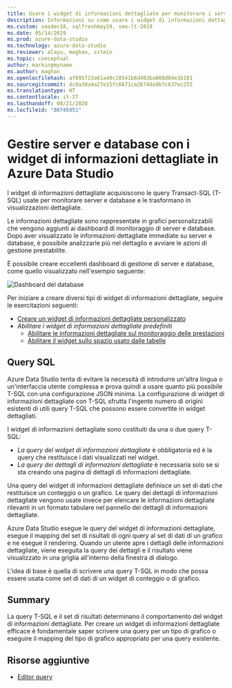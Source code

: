 ```yaml
---
title: Usare i widget di informazioni dettagliate per monitorare i server e i database
description: Informazioni su come usare i widget di informazioni dettagliate di Azure Data Studio per trasformare le query che monitorano server e database in visualizzazioni dettagliate.
ms.custom: seodec18, sqlfreshmay19, seo-lt-2019
ms.date: 05/14/2019
ms.prod: azure-data-studio
ms.technology: azure-data-studio
ms.reviewer: alayu, maghan, sstein
ms.topic: conceptual
author: markingmyname
ms.author: maghan
ms.openlocfilehash: af095f23a61a40c10541b6d403ba008d04e3b181
ms.sourcegitcommit: dc8a30a4a27e15fc6671ca2674da9b7c637ec255
ms.translationtype: HT
ms.contentlocale: it-IT
ms.lasthandoff: 08/21/2020
ms.locfileid: "88745951"
---
```

# <a name="manage-servers-and-databases-with-insight-widgets-in-azure-data-studio"></a>Gestire server e database con i widget di informazioni dettagliate in Azure Data Studio

I widget di informazioni dettagliate acquisiscono le query Transact-SQL (T-SQL) usate per monitorare server e database e le trasformano in visualizzazioni dettagliate.

Le informazioni dettagliate sono rappresentate in grafici personalizzabili che vengono aggiunti ai dashboard di monitoraggio di server e database. Dopo aver visualizzato le informazioni dettagliate immediate su server e database, è possibile analizzarle più nel dettaglio e avviare le azioni di gestione prestabilite.

È possibile creare eccellenti dashboard di gestione di server e database, come quello visualizzato nell'esempio seguente:

![Dashboard del database](media/insight-widgets/database-dashboard.png)

Per iniziare a creare diversi tipi di widget di informazioni dettagliate, seguire le esercitazioni seguenti:

- [Creare un widget di informazioni dettagliate personalizzato](tutorial-build-custom-insight-sql-server.md)
- *Abilitare i widget di informazioni dettagliate predefiniti*
  - [Abilitare le informazioni dettagliate sul monitoraggio delle prestazioni](tutorial-qds-sql-server.md)
  - [Abilitare il widget sullo spazio usato dalle tabelle](tutorial-table-space-sql-server.md)

## <a name="sql-queries"></a>Query SQL

Azure Data Studio tenta di evitare la necessità di introdurre un'altra lingua o un'interfaccia utente complessa e prova quindi a usare quanto più possibile T-SQL con una configurazione JSON minima. La configurazione di widget di informazioni dettagliate con T-SQL sfrutta l'ingente numero di origini esistenti di utili query T-SQL che possono essere convertite in widget dettagliati.

I widget di informazioni dettagliate sono costituiti da una o due query T-SQL:
* *La query del widget di informazioni dettagliate* è obbligatoria ed è la query che restituisce i dati visualizzati nel widget.
* *La query dei dettagli di informazioni dettagliate* è necessaria solo se si sta creando una pagina di dettagli di informazioni dettagliate.

Una query del widget di informazioni dettagliate definisce un set di dati che restituisce un conteggio o un grafico. Le query dei dettagli di informazioni dettagliate vengono usate invece per elencare le informazioni dettagliate rilevanti in un formato tabulare nel pannello dei dettagli di informazioni dettagliate. 

Azure Data Studio esegue le query del widget di informazioni dettagliate, esegue il mapping del set di risultati di ogni query al set di dati di un grafico e ne esegue il rendering. Quando un utente apre i dettagli delle informazioni dettagliate, viene eseguita la query dei dettagli e il risultato viene visualizzato in una griglia all'interno della finestra di dialogo.

L'idea di base è quella di scrivere una query T-SQL in modo che possa essere usata come set di dati di un widget di conteggio o di grafico. 

## <a name="summary"></a>Summary

La query T-SQL e il set di risultati determinano il comportamento del widget di informazioni dettagliate. Per creare un widget di informazioni dettagliate efficace è fondamentale saper scrivere una query per un tipo di grafico o eseguire il mapping del tipo di grafico appropriato per una query esistente.



## <a name="additional-resources"></a>Risorse aggiuntive
- [Editor query](tutorial-sql-editor.md)

